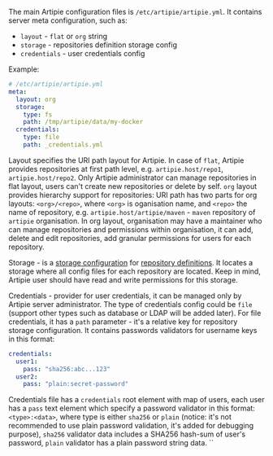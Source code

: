 The main Artipie configuration files is `/etc/artipie/artipie.yml`. It contains server meta configuration, such as:
 - `layout` - `flat` or `org` string
 - `storage` - repositories definition storage config
 - `credentials` - user credentials config

Example: 
```yaml
# /etc/artipie/artipie.yml
meta:
  layout: org
  storage:
    type: fs
    path: /tmp/artipie/data/my-docker
  credentials:
    type: file
    path: _credentials.yml
```

Layout specifies the URI path layout for Artipie. In case of `flat`, Artipie provides repositories at first path level, e.g. `artipie.host/repo1`, `artipie.host/repo2`. Only Artipie administrator can manage repositories in flat layout, users can't create new repositories or delete by self. `org` layout provides hierarchy support for repositories: URI path has two parts for org layouts: `<org>/<repo>`, where `<org>` is oganisation name, and `<repo>` the name of repository, e.g. `artipie.host/artipie/maven` - `maven` repository of `artipie` organisation. In org layout, organisation may have a maintainer who can manage repositories and permissions within organisation, it can add, delete and edit repositories, add granular permissions for users for each repository.

Storage - is a [storage configuration](https://github.com/artipie/artipie/wiki/Configuration-Storage)
for [repository definitions](https://github.com/artipie/artipie/wiki/Configuration-Repository).
It locates a storage where all config files for each repository are located. Keep in mind,
Artipie user should have read and write permissions for this storage.

Credentials - provider for user credentials, it can be managed only by Artipie server administrator.  The type of credentials config could be `file` (support other types such as database or LDAP will be added later). For file credentials, it has a `path` parameter - it's a relative key for repository storage configuration. It contains passwords validators for username keys in this format:
```yaml
credentials:
  user1:
    pass: "sha256:abc...123"
  user2:
    pass: "plain:secret-password"
```
Credentials file has a `credentials` root element with map of users, each user has a `pass` text element which specify a password validator in this format: `<type>:<data>`, where type is either `sha256` or `plain` (notice: it's not recommended to use plain password validation, it's added for debugging purpose), `sha256` validator data includes a SHA256 hash-sum of user's password, `plain` validator has a plain password string data.
``